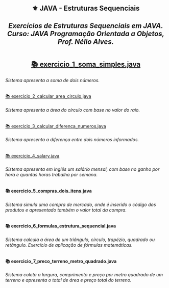<h2 align="center">⚜️ JAVA - Estruturas Sequenciais
<i><h4 align="center">Exercícios de Estruturas Sequenciais em JAVA. <br>
Curso: JAVA Programação Orientada a Objetos, Prof. Nélio Alves. </i>

##

[📚 exercicio_1_soma_simples.java](https://github.com/AlianeAmaral/JAVA_estruturas_sequenciais/blob/main/exercicio_1_soma_simples.java)
    <h6>Sistema apresenta a soma de dois números.</h6>

[📚 exercicio_2_calcular_area_circulo.java](https://github.com/AlianeAmaral/JAVA_estruturas_sequenciais/blob/main/exercicio_2_calcular_area_circulo.java)
    <h6>Sistema apresenta a área do círculo com base no valor do raio.</h6>

[📚 exercicio_3_calcular_diferenca_numeros.java](https://github.com/AlianeAmaral/JAVA_estruturas_sequenciais/blob/main/exercicio_3_calcular_diferenca_numeros.java)
    <h6>Sistema apresenta a diferença entre dois números informados.</h6>

[📚 exercicio_4_salary.java](https://github.com/AlianeAmaral/JAVA_estruturas_sequenciais/blob/main/exercicio_4_salary.java)
    <h6>Sistema apresenta em inglês um salário mensal, com base no ganho por hora e quantas horas trabalha por semana.</h6>

<h4>📚 exercicio_5_compras_dois_itens.java</h4>
    <h6>Sistema simula uma compra de mercado, onde é inserido o código dos produtos e apresentado também o valor total da compra.</h6>

<h4>📚 exercicio_6_formulas_estrutura_sequencial.java</h4>
    <h6>Sistema calcula a área de um triângulo, círculo, trapézio, quadrado ou retângulo. Exercício de aplicação de fórmulas matemáticas.</h6>

<h4>📚 exercicio_7_preco_terreno_metro_quadrado.java</h4>
    <h6>Sistema coleta a largura, comprimento e preço por metro quadrado de um terreno e apresenta o total de área e preço total do terreno.</h6>
